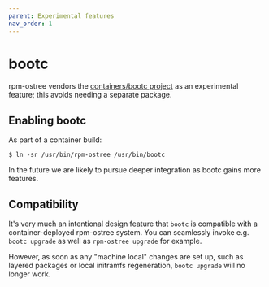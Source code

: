 ```yaml
---
parent: Experimental features
nav_order: 1
---
```


# bootc

rpm-ostree vendors the [containers/bootc project](https://github.com/containers/bootc) as
an experimental feature; this avoids needing a separate package.

## Enabling bootc

As part of a container build:

```
$ ln -sr /usr/bin/rpm-ostree /usr/bin/bootc
```

In the future we are likely to pursue deeper integration as bootc gains more features.

## Compatibility

It's very much an intentional design feature that `bootc` is compatible with
a container-deployed rpm-ostree system.  You can seamlessly invoke e.g.
`bootc upgrade` as well as `rpm-ostree upgrade` for example.

However, as soon as any "machine local" changes are set up, such as layered
packages or local initramfs regeneration, `bootc upgrade` will no longer work.

